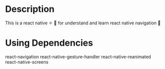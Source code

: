 # Description
This is a react native ⚛️ 📱 for understand and learn react native navigation 🧭

# Using Dependencies
react-navigation react-native-gesture-handler react-native-reanimated react-native-screens